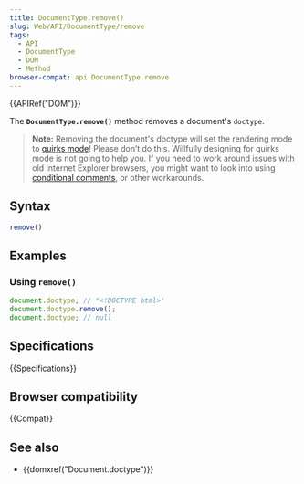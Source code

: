 ```yaml
---
title: DocumentType.remove()
slug: Web/API/DocumentType/remove
tags:
  - API
  - DocumentType
  - DOM
  - Method
browser-compat: api.DocumentType.remove
---
```

{{APIRef("DOM")}}

The **`DocumentType.remove()`** method removes a document's `doctype`.

> **Note:** Removing the document's doctype will set the rendering mode to
> [quirks mode](/en-US/docs/Web/HTML/Quirks_Mode_and_Standards_Mode)!
> Please don’t do this. Willfully designing for quirks mode is not going to help you.
> If you need to work around issues with old Internet Explorer browsers, you might want to look into using
> [conditional comments](/en-US/docs/Learn/Tools_and_testing/Cross_browser_testing/HTML_and_CSS#ie_conditional_comments), or other workarounds.

## Syntax

```js
remove()
```

## Examples

### Using `remove()`

```js
document.doctype; // "<!DOCTYPE html>'
document.doctype.remove();
document.doctype; // null
```

## Specifications

{{Specifications}}

## Browser compatibility

{{Compat}}

## See also

- {{domxref("Document.doctype")}}
